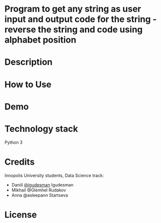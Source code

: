 # Program to get any string as user input and output code for the string - reverse the string and code using alphabet position

# Description

# How to Use

# Demo

# Technology stack
Python 3

# Credits
Innopolis University students, Data Science track:
* Daniil [@igudesman](https://github.com/igudesman) Igudesman
* Mikhail @Glemhel Rudakov
* Anna @asleepann Startseva

# License
